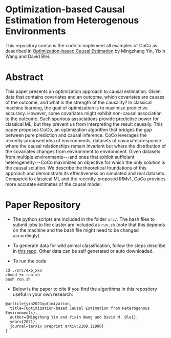 # Optimization-based Causal Estimation from Heterogenous Environments
This repository contains the code to implement all examples of CoCo as described in [Optimization-based Causal Estimation](https://arxiv.org/pdf/2109.11990.pdf) by Mingzhang Yin, Yixin Wang and David Blei.


# Abstract

This paper presents an optimization approach to causal estimation. Given data that contains covariates and an outcome, 
which covariates are causes of the outcome, and what is the strength of the causality? In classical machine learning, 
the goal of optimization is to maximize predictive accuracy. However, some covariates might exhibit non-causal association
to the outcome. Such spurious associations provide predictive power for classical ML, but they prevent us from interpreting
the result causally.  This paper proposes CoCo, an optimization algorithm that bridges the gap between pure prediction and 
causal inference. CoCo leverages the recently-proposed idea of environments, datasets of covariates/response where the causal
relationships remain invariant but where the distribution of the covariates changes from environment to environment. Given 
datasets from multiple environments---and ones that exhibit sufficient heterogeneity---CoCo maximizes an objective for which
the only solution is the causal solution. We describe the theoretical foundations of this approach and demonstrate its 
effectiveness on simulated and real datasets. Compared to classical ML and the recently-proposed IRMv1, CoCo provides more
accurate estimates of the causal model.

# Paper Repository

* The python scripts are included in the folder `src/`. The bash files to submit jobs to the cluster are included as `run.sh` (note that this depends on the machine and the bash file might need to be changed accordingly).

* To generate data for wild animal classification, follow the steps describe in [this repo](https://github.com/fastforwardlabs/causality-for-ml). Other data can be self generated or auto downloaded. 

* To run the code
```
cd ./src/exp_xxx
chmod +x run.sh
bash run.sh
```

* Below is the paper to cite if you find the algorithms in this repository useful in your own research:
```
@article{yin2021optimization,
  title={Optimization-based Causal Estimation from Heterogenous Environments}, 
  author={Mingzhang Yin and Yixin Wang and David M. Blei},
  year={2021},
  journal={arXiv preprint arXiv:2109.11990}
}
```
